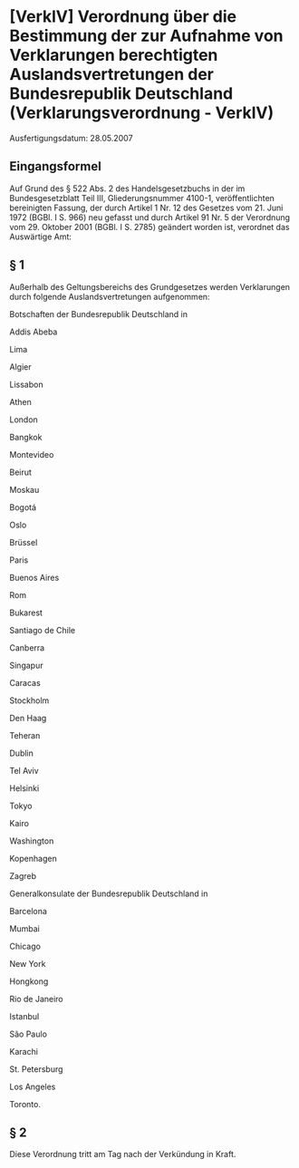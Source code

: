 # [VerklV] Verordnung über die Bestimmung der zur Aufnahme von Verklarungen berechtigten Auslandsvertretungen der Bundesrepublik Deutschland  (Verklarungsverordnung - VerklV)

Ausfertigungsdatum: 28.05.2007

 

## Eingangsformel

Auf Grund des § 522 Abs. 2 des Handelsgesetzbuchs in der im Bundesgesetzblatt Teil III, Gliederungsnummer 4100-1, veröffentlichten bereinigten Fassung, der durch Artikel 1 Nr. 12 des Gesetzes vom 21. Juni 1972 (BGBl. I S. 966) neu gefasst und durch Artikel 91 Nr. 5 der Verordnung vom 29. Oktober 2001 (BGBl. I S. 2785) geändert worden ist, verordnet das Auswärtige Amt:


## § 1

Außerhalb des Geltungsbereichs des Grundgesetzes werden Verklarungen durch folgende Auslandsvertretungen aufgenommen:  
  

Botschaften der Bundesrepublik Deutschland in

Addis Abeba

Lima

Algier

Lissabon

Athen

London

Bangkok

Montevideo

Beirut

Moskau

Bogotá

Oslo

Brüssel

Paris

Buenos Aires

Rom

Bukarest

Santiago de Chile

Canberra

Singapur

Caracas

Stockholm

Den Haag

Teheran

Dublin

Tel Aviv

Helsinki

Tokyo

Kairo

Washington

Kopenhagen

Zagreb

  
  

Generalkonsulate der Bundesrepublik Deutschland in

Barcelona

Mumbai

Chicago

New York

Hongkong

Rio de Janeiro

Istanbul

São Paulo

Karachi

St. Petersburg

Los Angeles

Toronto.


## § 2

Diese Verordnung tritt am Tag nach der Verkündung in Kraft.
